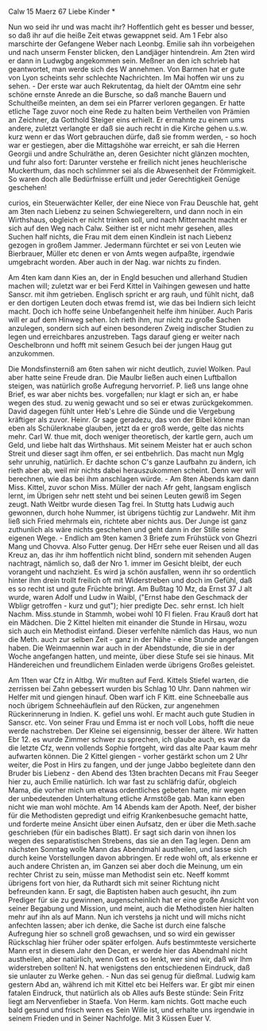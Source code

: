  Calw 15 Maerz 67
Liebe Kinder <Marie>*

Nun wo seid ihr und was macht ihr? Hoffentlich geht es besser und besser, so daß ihr auf die heiße Zeit etwas gewappnet seid. Am 1 Febr also marschirte der Gefangene Weber nach Leonbg. Emilie sah ihn vorbeigehen und nach unserm Fenster blicken, den Landjäger hintendrein. Am 2ten wird er dann in Ludwgbg angekommen sein. Meßner an den ich schrieb hat geantwortet, man werde sich des W annehmen. Von Barmen hat er gute von Lyon scheints sehr schlechte Nachrichten. Im Mai hoffen wir uns zu sehen. - Der erste war auch Rekrutentag, da hielt der OAmtm eine sehr schöne ernste Anrede an die Bursche, so daß manche Bauern und Schultheiße meinten, an dem sei ein Pfarrer verloren gegangen. Er hatte etliche Tage zuvor noch eine Rede zu halten beim Vertheilen von Prämien an Zeichner, da Gotthold Steiger eins erhielt. Er ermahnte zu einem ums andere, zuletzt verlangte er daß sie auch recht in die Kirche gehen u.s.w. kurz wenn er das Wort gebrauchen dürfe, daß sie fromm werden, - so hoch war er gestiegen, aber die Mittagshöhe war erreicht, er sah die Herren Georgii und andre Schulräthe an, deren Gesichter nicht glänzen mochten, und fuhr also fort: Darunter verstehe er freilich nicht jenes heuchlerische Muckerthum, das noch schlimmer sei als die Abwesenheit der Frömmigkeit. So waren doch alle Bedürfnisse erfüllt und jeder Gerechtigkeit Genüge geschehen!

curios, ein Steuerwächter Keller, der eine Niece von Frau Deuschle hat, geht am 3ten nach Liebenz zu seinen Schwiegereltern, und dann noch in ein Wirthshaus, obgleich er nicht trinken soll, und nach Mitternacht macht er sich auf den Weg nach Calw. Seither ist er nicht mehr gesehen, alles Suchen half nichts, die Frau mit dem einen Kindlein ist nach Liebenz gezogen in großem Jammer. Jedermann fürchtet er sei von Leuten wie Bierbrauer, Müller etc denen er von Amts wegen aufpaßte, irgendwie umgebracht worden. Aber auch in der Nag. war nichts zu finden.

Am 4ten kam dann Kies an, der in Engld besuchen und allerhand Studien machen will; zuletzt war er bei Ferd Kittel in Vaihingen gewesen und hatte Sanscr. mit ihm getrieben. Englisch spricht er arg rauh, und fühlt nicht, daß er den dortigen Leuten doch etwas fremd ist, wie das bei Indiern sich leicht macht. Doch ich hoffe seine Unbefangenheit helfe ihm hinüber. Auch Paris will er auf dem Hinweg sehen. Ich rieth ihm, nur nicht zu große Sachen anzulegen, sondern sich auf einen besonderen Zweig indischer Studien zu legen und erreichbares anzustreben. Tags darauf gieng er weiter nach Oeschelbronn und hofft mit seinem Gesuch bei der jungen Haug gut anzukommen.

Die Mondsfinsterniß am 6ten sahen wir nicht deutlich, zuviel Wolken. Paul aber hatte seine Freude dran. Die Maulbr ließen auch einen Luftballon steigen, was natürlich große Aufregung hervorrief. P. ließ uns lange ohne Brief, es war aber nichts bes. vorgefallen; nur klagt er sich an, er habe wegen des stud. zu wenig gewacht und so sei er etwas zurückgekommen. David dagegen fühlt unter Heb's Lehre die Sünde und die Vergebung kräftiger als zuvor. Heinr. Gr sage geradezu, das von der Bibel könne man eben als Schülerknabe glauben, jetzt da er groß werde, gelte das nichts mehr. Carl W. thue mit, doch weniger theoretisch, der kartle gern, auch um Geld, und liebe halt das Wirthshaus. Mit seinem Meister hat er auch schon Streit und dieser sagt ihm offen, er sei entbehrlich. Das macht nun Mglg sehr unruhig, natürlich. Er dachte schon C's ganze Laufbahn zu ändern, ich rieth aber ab, weil mir nichts dabei herauszukommen scheint. Denn wer will berechnen, wie das bei ihm anschlagen würde. - Am 8ten Abends kam dann Miss. Kittel, zuvor schon Miss. Müller der nach Afr geht, langsam englisch lernt, im Übrigen sehr nett steht und bei seinen Leuten gewiß im Segen zeugt. Nath Weitbr wurde diesen Tag frei. In Stuttg hats Ludwig auch gewonnen, durch hohe Nummer, ist übrigens tüchtig zur Landwehr. Mit ihm ließ sich Fried mehrmals ein, richtete aber nichts aus. Der Junge ist ganz zuthunlich als wäre nichts geschehen und geht dann in der Stille seine eigenen Wege. - Endlich am 9ten kamen 3 Briefe zum Frühstück von Ghezri Mang und Chovva. Also Futter genug. Der HErr sehe euer Reisen und all das Kreuz an, das ihr ihm hoffentlich nicht blind, sondern mit sehenden Augen nachtragt, nämlich so, daß der Nro 1. immer im Gesicht bleibt, der euch vorangeht und nachzieht. Es wird ja schön ausfallen, wenn ihr so ordentlich hinter ihm drein trollt freilich oft mit Widerstreben und doch im Gefühl, daß es so recht ist und gute Früchte bringt. Am Bußtag 10 Mz, da Ernst 37 J alt wurde, waren Adolf und Ludw in Waibl, ("Ernst habe den Geschmack der Wbligr getroffen - kurz und gut"); hier predigte Dec. sehr ernst. Ich hielt Nachm. Miss.stunde in Stammh, wobei wohl 10 Fl fielen. Frau Krauß dort hat ein Mädchen. Die 2 Kittel hielten mit einander die Stunde in Hirsau, wozu sich auch ein Methodist einfand. Dieser verfehlte nämlich das Haus, wo nun die Meth. auch zur selben Zeit - ganz in der Nähe - eine Stunde angefangen haben. Die Weinmaennin war auch in der Abendstunde, die sie in der Woche angefangen hatten, und meinte, über diese Stufe sei sie hinaus. Mit Händereichen und freundlichem Einladen werde übrigens Großes geleistet.

Am 11ten war Cfz in Altbg. Wir mußten auf Ferd. Kittels Stiefel warten, die zerrissen bei Zahn gebessert wurden bis Schlag 10 Uhr. Dann nahmen wir Helfer mit und giengen hinauf. Oben warf ich F Kitt. eine Schneeballe aus noch übrigem Schneehäuflein auf den Rücken, zur angenehmen Rückerinnerung in Indien. K. gefiel uns wohl. Er macht auch gute Studien in Sanscr. etc. Von seiner Frau und Emma ist er noch voll Lobs, hofft die neue werde nachstreben. Der Kleine sei eigensinnig, besser der ältere. Wir hatten Ebr 12. es wurde Zimmer schwer zu sprechen, ich glaube auch, es war da die letzte Cfz, wenn vollends Sophie fortgeht, wird das alte Paar kaum mehr aufwarten können. Die 2 Kittel giengen - vorher gestärkt schon um 2 Uhr weiter, die Post in Hirs zu fangen, und der junge Jabbo begleitete dann den Bruder bis Liebenz - den Abend des 13ten brachten Decans mit Frau Seeger hier zu, auch Emilie natürlich. Ich war fast zu schläfrig dafür, obgleich Mama, die vorher mich um etwas ordentliches gebeten hatte, mir wegen der unbedeutenden Unterhaltung etliche Armstöße gab. Man kann eben nicht wie man wohl möchte. 
Am 14 Abends kam der Apoth. Neef, der bisher für die Methodisten gepredigt und eifrig Krankenbesuche gemacht hatte, und forderte meine Ansicht über einen Aufsatz, den er über die Meth.sache geschrieben (für ein badisches Blatt). Er sagt sich darin von ihnen los wegen des separatistischen Strebens, das sie an den Tag legen. Denn am nächsten Sonntag wolle Mann das Abendmahl austheilen, und lasse sich durch keine Vorstellungen davon abbringen. Er rede wohl oft, als erkenne er auch andere Christen an, im Ganzen sei aber doch die Meinung, um ein rechter Christ zu sein, müsse man Methodist sein etc. Neeff kommt übrigens fort von hier, da Ruthardt sich mit seiner Richtung nicht befreunden kann. Er sagt, die Baptisten haben auch gesucht, ihn zum Prediger für sie zu gewinnen, augenscheinlich hat er eine große Ansicht von seiner Begabung und Mission, und meint, auch die Methodisten hier halten mehr auf ihn als auf Mann. Nun ich verstehs ja nicht und will michs nicht anfechten lassen; aber ich denke, die Sache ist durch eine falsche Aufregung hier so schnell groß gewachsen, und so wird ein gewisser Rückschlag hier früher oder später erfolgen. Aufs bestimmteste versicherte Mann erst in diesem Jahr den Decan, er werde hier das Abendmahl nicht austheilen, aber natürlich, wenn Gott es so lenkt, wer sind wir, daß wir Ihm widerstreben sollten! N. hat wenigstens den entschiedenen Eindruck, daß sie unlauter zu Werke gehen. - Nun das sei genug für dießmal. Ludwig kam gestern Abd an, während ich mit Kittel etc bei Helfers war. Er gibt mir einen fatalen Eindruck, thut natürlich als ob Alles aufs Beste stünde: Sein Fritz liegt am Nervenfieber in Staefa. Von Herm. kam nichts. Gott mache euch bald gesund und frisch wenn es Sein Wille ist, und erhalte uns irgendwie in seinem Frieden und in Seiner Nachfolge. Mit 3 Küssen
 Euer V.

